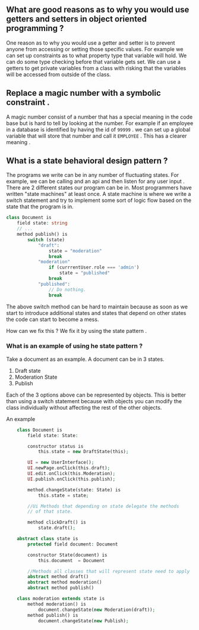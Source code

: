 ## What are good reasons as to why you would use getters and setters in object oriented programming ?

One reason as to why you would use a getter and setter is to prevent anyone from accessing or setting those specific values. For example we can set up constraints as to what property type that variable will hold. We can do some type checking before that variable gets set. We can use a getters to get private variables from a class with risking that the variables will be accessed from outside of the class. 

## Replace a magic number with a symbolic constraint . 
A magic number consist of a number that has a special meaning in the code base but is hard to tell by looking at the number.
For example if an employee in a database is identified by having the id of `99999` . we can set up a global variable that will store that number and call it `EMPLOYEE` . This has a clearer meaning . 

## What is a state behavioral design pattern ?

The programs we write can be in any number of fluctuating states. For example, we can be calling and an api and then listen for any user input . There are 2 different states our program can be in. Most programmers have written "state machines" at least once. A state machine is where we write a switch statement and try to implement some sort of logic flow based on the state that the program is in. 

```PHP
class Document is 
    field state: string
    // ...
    method publish() is 
        switch (state) 
            "draft":
                state = "moderation"
                break
            "moderation"
                if (currrentUser.role === 'admin')
                    state = "published"
                break
            "published":
                // Do nothing.
                break
```

The above switch method can be hard to maintain because as soon as we start to introduce additional states and states that depend on other states the code can start to become a mess. 

How can we fix this ?
We fix it by using the state pattern .

### What is an example of using he state pattern ?
Take a document as an example. A document can be in 3 states.
1. Draft state
2. Moderation State
3. Publish

Each of the 3 options above can be represented by objects. This is better than using a switch statement because with objects you can modify the class individually without affecting the rest of the other objects. 

An example 

```php
    class Document is
        field state: State:

        constructor status is 
            this.state = new DraftState(this);

        UI = new UserInterface();
        UI.newPage.onClick(this.draft);
        UI.edit.onClick(this.Moderation);
        UI.publish.onClick(this.publish);

        method.changeState(state: State) is 
            this.state = state;

        //Ui Methods that depending on state delegate the methods
        // of that state. 

        method clickDraft() is
            state.draft();

    abstract class state is 
        protected field document: Document

        constructor State(document) is 
            this.document  = Document

        //Methods all classes that will represent state need to apply
        abstract method draft()
        abstract method moderation()
        abstract method publish()

    class moderation extends state is 
        method moderation() is
            document.changeState(new Moderation(draft));
        method publish() is
            document.changeState(new Publish);

```

